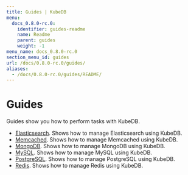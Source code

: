 ```yaml
---
title: Guides | KubeDB
menu:
  docs_0.8.0-rc.0:
    identifier: guides-readme
    name: Readme
    parent: guides
    weight: -1
menu_name: docs_0.8.0-rc.0
section_menu_id: guides
url: /docs/0.8.0-rc.0/guides/
aliases:
  - /docs/0.8.0-rc.0/guides/README/
---
```


# Guides

Guides show you how to perform tasks with KubeDB.

- [Elasticsearch](/docs/guides/elasticsearch/README.md). Shows how to manage Elasticsearch using KubeDB.
- [Memcached](/docs/guides/memcached/README.md). Shows how to manage Memcached using KubeDB.
- [MongoDB](/docs/guides/mongodb/README.md). Shows how to manage MongoDB using KubeDB.
- [MySQL](/docs/guides/mysql/README.md). Shows how to manage MySQL using KubeDB.
- [PostgreSQL](/docs/guides/postgres/README.md). Shows how to manage PostgreSQL using KubeDB.
- [Redis](/docs/guides/redis/README.md). Shows how to manage Redis using KubeDB.
